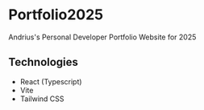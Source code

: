 # Portfolio2025
Andrius's Personal Developer Portfolio Website for 2025

## Technologies
- React (Typescript)
- Vite
- Tailwind CSS
